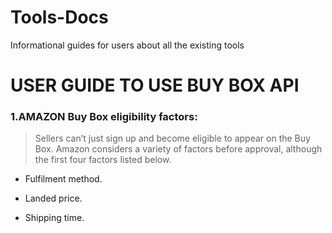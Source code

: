 # Tools-Docs
Informational guides for users about all the existing tools
# USER GUIDE TO USE BUY BOX API 
### 1.AMAZON Buy Box eligibility factors:
>Sellers can’t just sign up and become eligible to appear on the Buy Box. Amazon considers a variety of factors before approval, although the first four factors listed below.
-	Fulfilment method.
+ Landed price.
* Shipping time.
